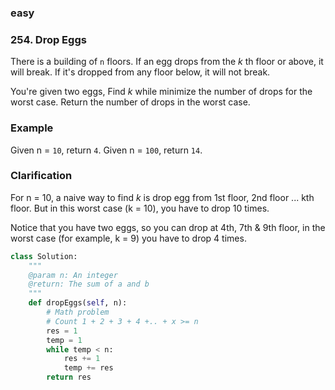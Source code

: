 ### easy

### 254. Drop Eggs

There is a building of `n` floors. If an egg drops from the *k* th floor or above, it will break. If it's dropped from any floor below, it will not break.

You're given two eggs, Find *k* while minimize the number of drops for the worst case. Return the number of drops in the worst case.

### Example

Given n = `10`, return `4`.
Given n = `100`, return `14`.

### Clarification

For n = 10, a naive way to find *k* is drop egg from 1st floor, 2nd floor ... kth floor. But in this worst case (k = 10), you have to drop 10 times.

Notice that you have two eggs, so you can drop at 4th, 7th & 9th floor, in the worst case (for example, k = 9) you have to drop 4 times.

```python
class Solution:
    """
    @param n: An integer
    @return: The sum of a and b
    """
    def dropEggs(self, n):
        # Math problem
        # Count 1 + 2 + 3 + 4 +.. + x >= n
        res = 1
        temp = 1
        while temp < n:
            res += 1
            temp += res
        return res
```

